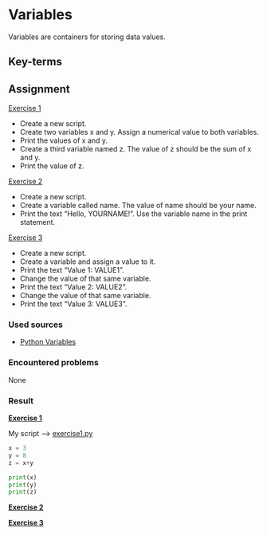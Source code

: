 # Variables

Variables are containers for storing data values.

## Key-terms


## Assignment

<ins>Exercise 1</ins>

- Create a new script.
- Create two variables x and y. Assign a numerical value to both variables.
- Print the values of x and y.
- Create a third variable named z. The value of z should be the sum of x and y.
- Print the value of z.

<ins>Exercise 2</ins>

- Create a new script.
- Create a variable called name. The value of name should be your name.
- Print the text “Hello, YOURNAME!”. Use the variable name in the print statement.

<ins>Exercise 3</ins>

- Create a new script.
- Create a variable and assign a value to it.
- Print the text “Value 1: VALUE1”.
- Change the value of that same variable.
- Print the text “Value 2: VALUE2”.
- Change the value of that same variable.
- Print the text “Value 3: VALUE3”.

### Used sources
- [Python Variables](https://www.w3schools.com/python/python_variables.asp)

### Encountered problems
None

### Result

**<ins>Exercise 1</ins>**

My script --> [exercise1.py](/09_Python/includes/02_exercise1.py)

```py
x = 3
y = 8
z = x+y

print(x)
print(y)
print(z)
```

**<ins>Exercise 2</ins>**


**<ins>Exercise 3</ins>**